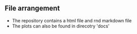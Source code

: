 ## File arrangement

* The repository contains a html file and rnd markdown file
* The plots can also be found in direcotry 'docs'



